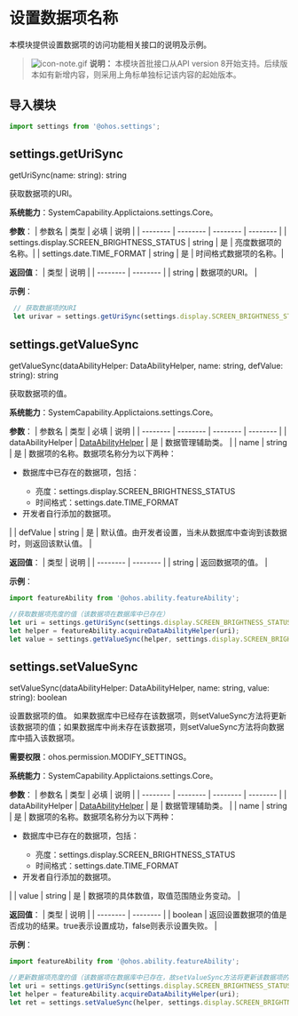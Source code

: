 # 设置数据项名称

本模块提供设置数据项的访问功能相关接口的说明及示例。

> ![icon-note.gif](public_sys-resources/icon-note.gif) **说明：**
> 本模块首批接口从API version 8开始支持。后续版本如有新增内容，则采用上角标单独标记该内容的起始版本。



## 导入模块

```ts
import settings from '@ohos.settings';
```



## settings.getUriSync

getUriSync(name: string): string

获取数据项的URI。

**系统能力**：SystemCapability.Applictaions.settings.Core。

**参数**：
  | 参数名 | 类型 | 必填 | 说明 |
  | -------- | -------- | -------- | -------- |
  | settings.display.SCREEN_BRIGHTNESS_STATUS | string | 是 | 亮度数据项的名称。|
  | settings.date.TIME_FORMAT | string | 是 | 时间格式数据项的名称。|

**返回值**：
  | 类型 | 说明 |
  | -------- | -------- |
  | string | 数据项的URI。 |

**示例**：
  ```ts
   // 获取数据项的URI
   let urivar = settings.getUriSync(settings.display.SCREEN_BRIGHTNESS_STATUS);
  ```


## settings.getValueSync

getValueSync(dataAbilityHelper: DataAbilityHelper, name: string, defValue: string): string

获取数据项的值。

**系统能力**：SystemCapability.Applictaions.settings.Core。

**参数**：
  | 参数名 | 类型 | 必填 | 说明 |
  | -------- | -------- | -------- | -------- |
  | dataAbilityHelper | [DataAbilityHelper](js-apis-dataAbilityHelper.md) | 是 | 数据管理辅助类。 |
  | name | string | 是 | 数据项的名称。数据项名称分为以下两种：<br> <ul><li>数据库中已存在的数据项，包括：<br></li> <ul><li>亮度：settings.display.SCREEN_BRIGHTNESS_STATUS <br> </li>  <li> 时间格式：settings.date.TIME_FORMAT <br> </li></ul> <li>开发者自行添加的数据项。</li></ul>|
  | defValue | string | 是 | 默认值。由开发者设置，当未从数据库中查询到该数据时，则返回该默认值。 |

**返回值**：
  | 类型 | 说明 |
  | -------- | -------- |
  | string | 返回数据项的值。 |

**示例**：
  ```ts
  import featureAbility from '@ohos.ability.featureAbility';

  //获取数据项亮度的值（该数据项在数据库中已存在）
  let uri = settings.getUriSync(settings.display.SCREEN_BRIGHTNESS_STATUS);
  let helper = featureAbility.acquireDataAbilityHelper(uri);
  let value = settings.getValueSync(helper, settings.display.SCREEN_BRIGHTNESS_STATUS, '10');
  ```


## settings.setValueSync

setValueSync(dataAbilityHelper: DataAbilityHelper, name: string, value: string): boolean

设置数据项的值。
如果数据库中已经存在该数据项，则setValueSync方法将更新该数据项的值；如果数据库中尚未存在该数据项，则setValueSync方法将向数据库中插入该数据项。

**需要权限**：ohos.permission.MODIFY_SETTINGS。

**系统能力**：SystemCapability.Applictaions.settings.Core。

**参数**：
  | 参数名 | 类型 | 必填 | 说明 |
  | -------- | -------- | -------- | -------- |
  | dataAbilityHelper | [DataAbilityHelper](js-apis-dataAbilityHelper.md) | 是 | 数据管理辅助类。 |
  | name | string | 是 | 数据项的名称。数据项名称分为以下两种：<br> <ul><li>数据库中已存在的数据项，包括：<br></li> <ul><li>亮度：settings.display.SCREEN_BRIGHTNESS_STATUS <br> </li>  <li> 时间格式：settings.date.TIME_FORMAT <br> </li></ul> <li>开发者自行添加的数据项。</li></ul>|
  | value | string | 是 | 数据项的具体数值，取值范围随业务变动。 |

**返回值**：
  | 类型 | 说明 |
  | -------- | -------- |
  | boolean | 返回设置数据项的值是否成功的结果。true表示设置成功，false则表示设置失败。 |

**示例**：
  ```ts
  import featureAbility from '@ohos.ability.featureAbility';

  //更新数据项亮度的值（该数据项在数据库中已存在，故setValueSync方法将更新该数据项的值）
  let uri = settings.getUriSync(settings.display.SCREEN_BRIGHTNESS_STATUS);
  let helper = featureAbility.acquireDataAbilityHelper(uri);
  let ret = settings.setValueSync(helper, settings.display.SCREEN_BRIGHTNESS_STATUS, '100');
  ```
